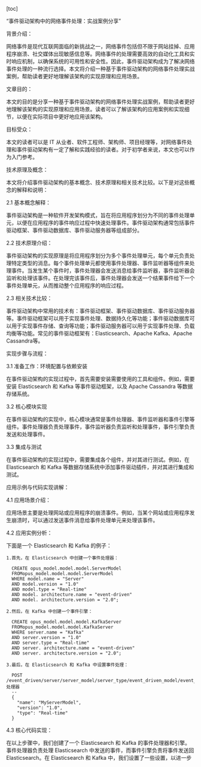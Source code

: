 
[toc]                    
                
                
“事件驱动架构中的网络事件处理：实战案例分享”

背景介绍：

网络事件是现代互联网面临的新挑战之一，网络事件包括但不限于网站挂掉、应用程序崩溃、社交媒体出现敏感信息等。网络事件的处理需要高效的自动化工具和实时响应机制，以确保系统的可用性和安全性。因此，事件驱动架构成为了解决网络事件处理的一种流行选择。本文将介绍一种基于事件驱动架构的网络事件处理实战案例，帮助读者更好地理解该架构的实现原理和应用场景。

文章目的：

本文的目的是分享一种基于事件驱动架构的网络事件处理实战案例，帮助读者更好地理解该架构的实现原理和应用场景。读者可以了解该架构的应用案例和实现细节，以便在实际项目中更好地应用该架构。

目标受众：

本文的读者可以是 IT 从业者、软件工程师、架构师、项目经理等，对网络事件处理和事件驱动架构有一定了解和实践经验的读者。对于初学者来说，本文也可以作为入门参考。

技术原理及概念：

本文将介绍事件驱动架构的基本概念、技术原理和相关技术比较。以下是对这些概念的解释和说明：

2.1 基本概念解释：

事件驱动架构是一种软件开发架构模式，旨在将应用程序划分为不同的事件处理单元，以便在应用程序的事件响应过程中快速处理事件。事件驱动架构通常包括事件驱动框架、事件驱动数据库、事件驱动服务器等组成部分。

2.2 技术原理介绍：

事件驱动架构的实现原理是将应用程序划分为多个事件处理单元，每个单元负责处理特定类型的消息。每个事件处理单元都使用事件处理器、事件监听器等组件来处理事件。当发生某个事件时，事件处理器会发送消息给事件监听器，事件监听器会监听和处理该事件。在处理完该事件后，事件处理器会发送一个结果事件给下一个事件处理单元，从而推动整个应用程序的响应过程。

2.3 相关技术比较：

事件驱动架构中常用的技术有：事件驱动框架、事件驱动数据库、事件驱动服务器等。事件驱动框架可以用于实现事件处理、数据持久化等功能；事件驱动数据库可以用于实现事件存储、查询等功能；事件驱动服务器可以用于实现事件处理、负载均衡等功能。常见的事件驱动框架有：Elasticsearch、Apache  Kafka、Apache Cassandra等。

实现步骤与流程：

3.1 准备工作：环境配置与依赖安装

在事件驱动架构的实现过程中，首先需要安装需要使用的工具和组件。例如，需要安装 Elasticsearch 和  Kafka 等事件驱动框架，以及 Apache Cassandra 等数据存储系统。

3.2 核心模块实现

在事件驱动架构的实现中，核心模块通常是事件处理器、事件监听器和事件引擎等组件。事件处理器负责处理事件，事件监听器负责监听和处理事件，事件引擎负责发送和处理事件。

3.3 集成与测试

在事件驱动架构的实现过程中，需要集成各个组件，并对其进行测试。例如，在 Elasticsearch 和 Kafka 等数据存储系统中添加事件驱动插件，并对其进行集成和测试。

应用示例与代码实现讲解：

4.1 应用场景介绍：

应用场景主要是处理网站或应用程序的崩溃事件。例如，当某个网站或应用程序发生崩溃时，可以通过发送事件消息给事件处理单元来处理该事件。

4.2 应用实例分析：

下面是一个 Elasticsearch 和 Kafka 的例子：

```
1.首先，在 Elasticsearch 中创建一个事件处理器：

  CREATE opus_model.model.model.ServerModel 
  FROMopus_model.model.model.ServerModel 
  WHERE model.name = "Server" 
  AND model.version = "1.0" 
  AND model.type = "Real-time" 
  AND model. architecture.name = "event-driven" 
  AND model. architecture.version = "2.0";

2.然后，在 Kafka 中创建一个事件引擎：

  CREATE opus_model.model.model.KafkaServer 
  FROMopus_model.model.model.KafkaServer 
  WHERE server.name = "Kafka" 
  AND server.version = "1.0" 
  AND server.type = "Real-time" 
  AND server. architecture.name = "event-driven" 
  AND server. architecture.version = "2.0";

3.最后，在 Elasticsearch 和 Kafka 中设置事件处理：

  POST /event_driven/server/server_model/server_type/event_driven_model/event_处理器 
  -- 
  {
    "name": "MyServerModel", 
    "version": "1.0", 
    "type": "Real-time" 
  }
```

4.3 核心代码实现：

在以上步骤中，我们创建了一个 Elasticsearch 和 Kafka 的事件处理器和引擎。事件处理器负责处理 Elasticsearch 中发送的事件，而事件引擎负责将事件发送回 Elasticsearch。在 Elasticsearch 和 Kafka 中，我们设置了一些设置，以进一步

